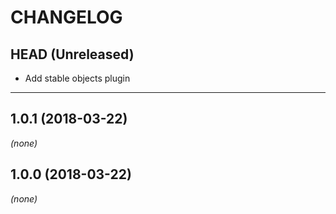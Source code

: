 CHANGELOG
=========

## HEAD (Unreleased)
* Add stable objects plugin

--------------------

## 1.0.1 (2018-03-22)
_(none)_

## 1.0.0 (2018-03-22)
_(none)_

